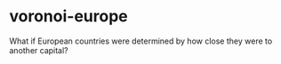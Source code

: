 # voronoi-europe
What if European countries were determined by how close they were to another capital?
